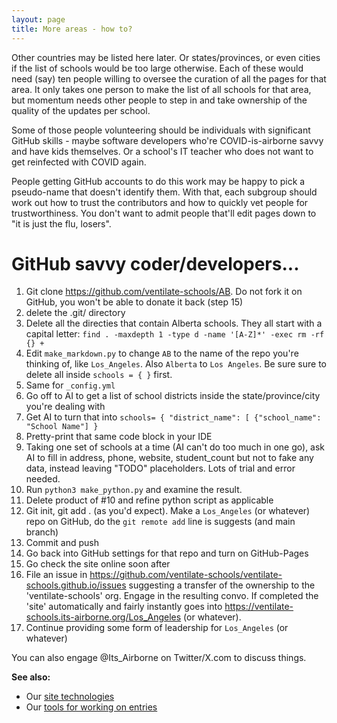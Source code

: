 ```yaml
---
layout: page
title: More areas - how to?
---
```


Other countries may be listed here later. Or states/provinces, or even cities if the list of schools would be too large otherwise. Each of these would need (say) ten people willing to oversee the curation of all the pages for that area. It only takes one person to make the list of all schools for that area, but momentum needs other people to step in and take ownership of the quality of the updates per school.

Some of those people volunteering should be individuals with significant GitHub skills - maybe software developers who're COVID-is-airborne savvy and have kids themselves. Or a school's IT teacher who does not want to get reinfected with COVID again. 

People getting GitHub accounts to do this work may be happy to pick a pseudo-name that doesn't identify them. With that, each subgroup should work out how to trust the contributors and how to quickly vet people for trustworthiness. You don't want to admit people that'll edit pages down to "it is just the flu, losers".

# GitHub savvy coder/developers...

1. Git clone <https://github.com/ventilate-schools/AB>. Do not fork it on GitHub, you won't be able to donate it back (step 15)
2. delete the .git/ directory
3. Delete all the directies that contain Alberta schools. They all start with a capital letter: `find . -maxdepth 1 -type d -name '[A-Z]*' -exec rm -rf {} +`
4. Edit `make_markdown.py` to change `AB` to the name of the repo you're thinking of, like `Los_Angeles`. Also `Alberta` to `Los Angeles`. Be sure sure to delete all inside `schools = { }` first.
5. Same for `_config.yml`
6. Go off to AI to get a list of school districts inside the state/province/city you're dealing with
7. Get AI to turn that into `schools= { "district_name": [ {"school_name": "School Name"] }`
8. Pretty-print that same code block in your IDE
9. Taking one set of schools at a time (AI can't do too much in one go), ask AI to fill in address, phone, website, student_count but not to fake any data, instead leaving "TODO" placeholders. Lots of trial and error needed.
10. Run `python3 make_python.py` and examine the result.
11. Delete product of #10 and refine python script as applicable
12. Git init, git add . (as you'd expect). Make a `Los_Angeles` (or whatever) repo on GitHub, do the `git remote add` line is suggests (and main branch) 
12. Commit and push
13. Go back into GitHub settings for that repo and turn on GitHub-Pages
14. Go check the site online soon after
15. File an issue in <https://github.com/ventilate-schools/ventilate-schools.github.io/issues> suggesting a transfer of the ownership to the 'ventilate-schools' org. Engage in the resulting convo. If completed the 'site' automatically and fairly instantly goes into <https://ventilate-schools.its-airborne.org/Los_Angeles> (or whatever). 
16. Continue providing some form of leadership for `Los_Angeles` (or whatever)

You can also engage @Its_Airborne on Twitter/X.com to discuss things. 

**See also:**

* Our [site technologies](./site-technologies/)
* Our [tools for working on entries](./tools-for-working-on-entries/)